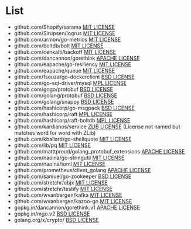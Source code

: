 # List
- github.com/Shopify/sarama [MIT LICENSE](https://github.com/Shopify/sarama/blob/master/MIT-LICENSE)
- github.com/Sirupsen/logrus [MIT LICENSE](https://github.com/Sirupsen/logrus/blob/master/LICENSE)
- github.com/armon/go-metrics [MIT LICENSE](https://github.com/armon/go-metrics/blob/master/LICENSE)
- github.com/boltdb/bolt [MIT LICENSE](https://github.com/boltdb/bolt/blob/master/LICENSE)
- github.com/cenkalti/backoff [MIT LICENSE](https://github.com/cenkalti/backoff/blob/master/LICENSE)
- github.com/dancannon/gorethink [APACHE LICENSE](https://github.com/dancannon/gorethink/blob/master/LICENSE)
- github.com/eapache/go-resiliency [MIT LICENSE](https://github.com/eapache/go-resiliency/blob/master/LICENSE)
- github.com/eapache/queue [MIT LICENSE](https://github.com/eapache/queue/blob/master/LICENSE)
- github.com/fsouza/go-dockerclient [BSD LICENSE](https://github.com/fsouza/go-dockerclient/blob/master/LICENSE)
- github.com/go-sql-driver/mysql [MPL LICENSE](https://github.com/go-sql-driver/mysql/blob/master/LICENSE)
- github.com/gogo/protobuf [BSD LICENSE](https://github.com/gogo/protobuf/blob/master/LICENSE)
- github.com/golang/protobuf [BSD LICENSE](https://github.com/golang/protobuf/blob/master/LICENSE)
- github.com/golang/snappy [BSD LICENSE](https://github.com/golang/snappy/blob/master/LICENSE)
- github.com/hashicorp/go-msgpack [BSD LICENSE](https://github.com/hashicorp/go-msgpack/blob/master/LICENSE)
- github.com/hashicorp/raft [MPL LICENSE](https://github.com/hashicorp/raft/blob/master/LICENSE)
- github.com/hashicorp/raft-boltdb [MPL LICENSE](https://github.com/hashicorp/raft-boltdb/blob/master/LICENSE)
- github.com/kardianos/service [ZLIB LICENSE](https://github.com/kardianos/service/blob/master/LICENSE) (License not named but matches word for word with ZLib)
- github.com/kballard/go-shellquote [MIT LICENSE](https://github.com/kballard/go-shellquote/blob/master/LICENSE)
- github.com/lib/pq [MIT LICENSE](https://github.com/lib/pq/blob/master/LICENSE.md)
- github.com/matttproud/golang_protobuf_extensions [APACHE LICENSE](https://github.com/matttproud/golang_protobuf_extensions/blob/master/LICENSE)
- github.com/naoina/go-stringutil [MIT LICENSE](https://github.com/naoina/go-stringutil/blob/master/LICENSE)
- github.com/naoina/toml [MIT LICENSE](https://github.com/naoina/toml/blob/master/LICENSE)
- github.com/prometheus/client_golang [APACHE LICENSE](https://github.com/prometheus/client_golang/blob/master/LICENSE)
- github.com/samuel/go-zookeeper [BSD LICENSE](https://github.com/samuel/go-zookeeper/blob/master/LICENSE)
- github.com/stretchr/objx [MIT LICENSE](github.com/stretchr/objx)
- github.com/stretchr/testify [MIT LICENSE](https://github.com/stretchr/testify/blob/master/LICENCE.txt)
- github.com/wvanbergen/kafka [MIT LICENSE](https://github.com/wvanbergen/kafka/blob/master/LICENSE)
- github.com/wvanbergen/kazoo-go [MIT LICENSE](https://github.com/wvanbergen/kazoo-go/blob/master/MIT-LICENSE)
- gopkg.in/dancannon/gorethink.v1 [APACHE LICENSE](https://github.com/dancannon/gorethink/blob/v1.1.2/LICENSE)
- gopkg.in/mgo.v2 [BSD LICENSE](https://github.com/go-mgo/mgo/blob/v2/LICENSE)
- golang.org/x/crypto/ [BSD LICENSE](https://github.com/golang/crypto/blob/master/LICENSE)

